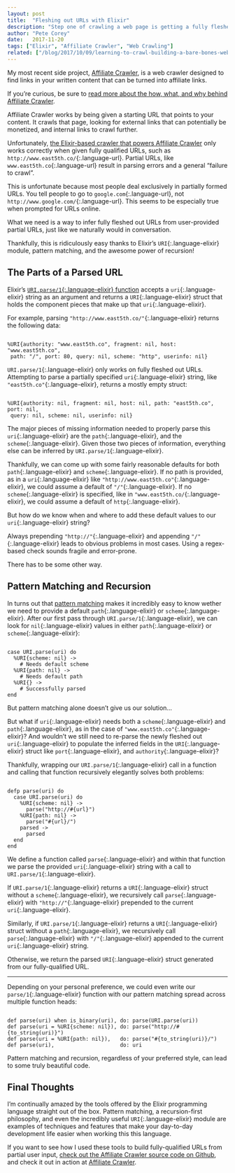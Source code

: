 ```yaml
---
layout: post
title:  "Fleshing out URLs with Elixir"
description: "Step one of crawling a web page is getting a fully fleshed out URL pointing to that page. Unfortunately, people usually think of URLs in fuzzy, incomplete terms. Thankfully, fleshing out the missing details is simple with Elixir."
author: "Pete Corey"
date:   2017-11-20
tags: ["Elixir", "Affiliate Crawler", "Web Crawling"]
related: ["/blog/2017/10/09/learning-to-crawl-building-a-bare-bones-web-crawler-with-elixir/", "/blog/2017/11/20/crawling-for-cash-with-affiliate-crawler/"]
---
```


My most recent side project, [Affiliate Crawler](https://www.affiliatecrawler.com/), is a web crawler designed to find links in your written content that can be turned into affiliate links.

If you’re curious, be sure to [read more about the how, what, and why behind Affiliate Crawler](/blog/2017/11/20/crawling-for-cash-with-affiliate-crawler/).

Affiliate Crawler works by being given a starting URL that points to your content. It crawls that page, looking for external links that can potentially be monetized, and internal links to crawl further.

Unfortunately, [the Elixir-based crawler that powers Affiliate Crawler](http://www.east5th.co/blog/2017/10/09/learning-to-crawl-building-a-bare-bones-web-crawler-with-elixir/) only works correctly when given fully qualified URLs, such as `http://www.east5th.co/`{:.language-url}. Partial URLs, like `www.east5th.co`{:.language-url} result in parsing errors and a general “failure to crawl”.

This is unfortunate because most people deal exclusively in partially formed URLs. You tell people to go to `google.com`{:.language-url}, not `http://www.google.com/`{:.language-url}. This seems to be especially true when prompted for URLs online.

What we need is a way to infer fully fleshed out URLs from user-provided partial URLs, just like we naturally would in conversation.

Thankfully, this is ridiculously easy thanks to Elixir’s `URI`{:.language-elixir} module, pattern matching, and the awesome power of recursion!

## The Parts of a Parsed URL

Elixir’s [`URI.parse/1`{:.language-elixir} function](https://hexdocs.pm/elixir/URI.html#parse/1) accepts a `uri`{:.language-elixir} string as an argument and returns a `URI`{:.language-elixir} struct that holds the component pieces that make up that `uri`{:.language-elixir}.

For example, parsing `"http://www.east5th.co/"`{:.language-elixir} returns the following data:

<pre class='language-elixir'><code class='language-elixir'>
%URI{authority: "www.east5th.co", fragment: nil, host: "www.east5th.co",
 path: "/", port: 80, query: nil, scheme: "http", userinfo: nil}
</code></pre>

`URI.parse/1`{:.language-elixir} only works on fully fleshed out URLs. Attempting to parse a partially specified `uri`{:.language-elixir} string, like `"east5th.co"`{:.language-elixir}, returns a mostly empty struct:

<pre class='language-elixir'><code class='language-elixir'>
%URI{authority: nil, fragment: nil, host: nil, path: "east5th.co", port: nil,
 query: nil, scheme: nil, userinfo: nil}
</code></pre>

The major pieces of missing information needed to properly parse this `uri`{:.language-elixir} are the `path`{:.language-elixir}, and the `scheme`{:.language-elixir}. Given those two pieces of information, everything else can be inferred by `URI.parse/1`{:.language-elixir}.

Thankfully, we can come up with some fairly reasonable defaults for both `path`{:.language-elixir} and `scheme`{:.language-elixir}. If no path is provided, as in a `uri`{:.language-elixir} like `"http://www.east5th.co"`{:.language-elixir}, we could assume a default of `"/"`{:.language-elixir}. If no `scheme`{:.language-elixir} is specified, like in `"www.east5th.co/`{:.language-elixir}, we could assume a default of `http`{:.language-elixir}.

But how do we know when and where to add these default values to our `uri`{:.language-elixir} string?

Always prepending `"http://"`{:.language-elixir} and appending `"/"`{:.language-elixir} leads to obvious problems in most cases. Using a regex-based check sounds fragile and error-prone.

There has to be some other way.

## Pattern Matching and Recursion

In turns out that [pattern matching](http://elixir-lang.github.io/getting-started/pattern-matching.html#pattern-matching-1) makes it incredibly easy to know wether we need to provide a default `path`{:.language-elixir} or `scheme`{:.language-elixir}. After our first pass through `URI.parse/1`{:.language-elixir}, we can look for `nil`{:.language-elixir} values in either `path`{:.language-elixir} or `scheme`{:.language-elixir}:

<pre class='language-elixir'><code class='language-elixir'>
case URI.parse(uri) do
  %URI{scheme: nil} ->
    # Needs default scheme
  %URI{path: nil} ->
    # Needs default path
  %URI{} ->
    # Successfully parsed
end
</code></pre>

But pattern matching alone doesn’t give us our solution…

But what if `uri`{:.language-elixir} needs both a `scheme`{:.language-elixir} and `path`{:.language-elixir}, as in the case of `"www.east5th.co"`{:.language-elixir}? And wouldn’t we still need to re-parse the newly fleshed out `uri`{:.language-elixir} to populate the inferred fields in the `URI`{:.language-elixir} struct like `port`{:.language-elixir}, and `authority`{:.language-elixir}?

Thankfully, wrapping our `URI.parse/1`{:.language-elixir} call in a function and calling that function recursively elegantly solves both problems:

<pre class='language-elixir'><code class='language-elixir'>
defp parse(uri) do
  case URI.parse(uri) do
    %URI{scheme: nil} ->
      parse("http://#{url}")
    %URI{path: nil} ->
      parse("#{url}/")
    parsed ->
      parsed
  end
end
</code></pre>

We define a function called `parse`{:.language-elixir} and within that function we parse the provided `uri`{:.language-elixir} string with a call to `URI.parse/1`{:.language-elixir}.

If `URI.parse/1`{:.language-elixir} returns a `URI`{:.language-elixir} struct without a `scheme`{:.language-elixir}, we recursively call `parse`{:.language-elixir} with `"http://"`{:.language-elixir} prepended to the current `uri`{:.language-elixir}.

Similarly, if `URI.parse/1`{:.language-elixir} returns a `URI`{:.language-elixir} struct without a `path`{:.language-elixir}, we recursively call `parse`{:.language-elixir} with `"/"`{:.language-elixir} appended to the current `uri`{:.language-elixir} string.

Otherwise, we return the parsed `URI`{:.language-elixir} struct generated from our fully-qualified URL.

---- 

Depending on your personal preference, we could even write our `parse/1`{:.language-elixir} function with our pattern matching spread across multiple function heads:

<pre class='language-elixir'><code class='language-elixir'>
def parse(uri) when is_binary(uri), do: parse(URI.parse(uri))
def parse(uri = %URI{scheme: nil}), do: parse("http://#{to_string(uri)}")
def parse(uri = %URI{path: nil}),   do: parse("#{to_string(uri)}/")
def parse(uri),                     do: uri
</code></pre>

Pattern matching and recursion, regardless of your preferred style, can lead to some truly beautiful code.

## Final Thoughts

I’m continually amazed by the tools offered by the Elixir programming language straight out of the box. Pattern matching, a recursion-first philosophy, and even the incredibly useful `URI`{:.language-elixir} module are examples of techniques and features that make your day-to-day development life easier when working this this language.

If you want to see how I used these tools to build fully-qualified URLs from partial user input, [check out the Affiliate Crawler source code on Github](https://github.com/pcorey/affiliate_crawler/blob/master/lib/affiliate_crawler/crawler.ex#L19-L28), and check it out in action at [Affiliate Crawler](https://www.affiliatecrawler.com/).
